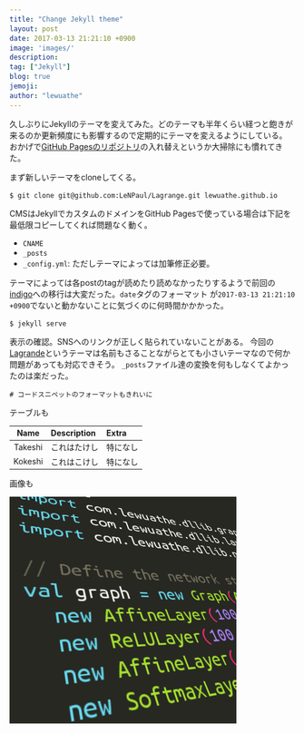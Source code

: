 ```yaml
---
title: "Change Jekyll theme"
layout: post
date: 2017-03-13 21:21:10 +0900
image: 'images/'
description:
tag: ["Jekyll"]
blog: true
jemoji:
author: "lewuathe"
---
```


久しぶりにJekyllのテーマを変えてみた。どのテーマも半年くらい経つと飽きが来るのか更新頻度にも影響するので定期的にテーマを変えるようにしている。
おかげで[GitHub Pagesのリポジトリ](https://github.com/Lewuathe/lewuathe.github.io)の入れ替えというか大掃除にも慣れてきた。

まず新しいテーマをcloneしてくる。

```
$ git clone git@github.com:LeNPaul/Lagrange.git lewuathe.github.io
```

CMSはJekyllでカスタムのドメインをGitHub Pagesで使っている場合は下記を最低限コピーしてくれば問題なく動く。

* `CNAME`
* `_posts`
* `_config.yml`: ただしテーマによっては加筆修正必要。

テーマによっては各postのtagが読めたり読めなかったりするようで前回の[indigo](https://github.com/sergiokopplin/indigo)への移行は大変だった。`date`タグのフォーマット
が`2017-03-13 21:21:10 +0900`でないと動かないことに気づくのに何時間かかかった。

```
$ jekyll serve
```

表示の確認。SNSへのリンクが正しく貼られていないことがある。
今回の[Lagrande](https://github.com/LeNPaul/Lagrange)というテーマは名前もさることながらとても小さいテーマなので何か問題があっても対応できそう。
`_posts`ファイル達の変換を何もしなくてよかったのは楽だった。

```
# コードスニペットのフォーマットもきれいに
```

テーブルも

|Name|Description|Extra|
|:-----:|:-----|:-----|
|Takeshi|これはたけし|特になし|
|Kokeshi|これはこけし|特になし|

画像も

![Code](/images/posts/2017-03-13-use-lagrande-theme/code.png)
